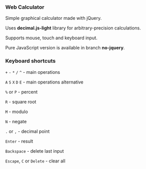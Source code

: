 ### Web Calculator

Simple graphical calculator made with jQuery.

Uses **decimal.js-light** library for arbitrary-precision calculations.

Supports mouse, touch and keyboard input.

Pure JavaScript version is available in branch **no-jquery**.

### Keyboard shortcuts

`+` `-` `*` `/` `^` - main operations

`A` `S` `X` `D` `E` - main operations alternative

`%` or `P` - percent

`R` - square root

`M` - modulo

`N` - negate

`.` or `,` - decimal point

`Enter` - result

`Backspace` - delete last input

`Escape`, `C` or `Delete` - clear all
